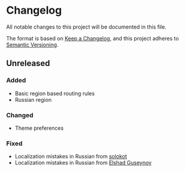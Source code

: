 # Changelog

All notable changes to this project will be documented in this file.

The format is based on [Keep a Changelog](https://keepachangelog.com/en/1.0.0/),
and this project adheres to [Semantic Versioning](https://semver.org/spec/v2.0.0.html).

## Unreleased

### Added

- Basic region based routing rules
- Russian region

### Changed

- Theme preferences

### Fixed

- Localization mistakes in Russian from [solokot](https://github.com/solokot)
- Localization mistakes in Russian from [Elshad Guseynov](https://github.com/lifeindarkside)
